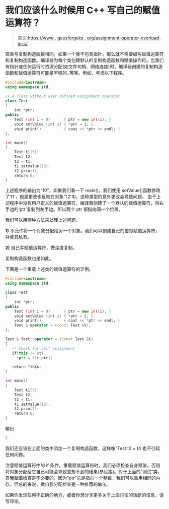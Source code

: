 # 我们应该什么时候用 C++ 写自己的赋值运算符？

> 原文:[https://www . geesforgeks . org/assignment-operator-overload-in-c/](https://www.geeksforgeeks.org/assignment-operator-overloading-in-c/)

答案与复制构造函数相同。如果一个类不包含指针，那么就不需要编写赋值运算符和复制构造函数。编译器为每个类创建默认的复制构造函数和赋值操作符。当我们有指针或任何运行时资源分配(如文件句柄、网络连接)时，编译器创建的复制构造函数和赋值运算符可能是不够的..等等。例如，考虑以下程序。

```cpp
#include<iostream>
using namespace std;

// A class without user defined assignment operator
class Test
{
    int *ptr;
public:
    Test (int i = 0)      { ptr = new int(i); }
    void setValue (int i) { *ptr = i; }
    void print()          { cout << *ptr << endl; }
};

int main()
{
    Test t1(5);
    Test t2;
    t2 = t1;
    t1.setValue(10);
    t2.print();
    return 0;
}
```

上述程序的输出为“10”。如果我们看一下 main()，我们使用 setValue()函数修改了‘t1’，但是更改也反映在对象‘T2’中。这种类型的意外更改会导致问题。
由于上述程序中没有用户定义的赋值运算符，编译器创建了一个默认的赋值运算符，将右手边的‘ptr’复制到左手边。所以两个 ptr 都指向同一个位置。

我们可以用两种方法来处理上述问题。

**1)** 不允许将一个对象分配给另一个对象。我们可以创建自己的虚拟赋值运算符，并使其私有。

**2)** 自己写赋值运算符，做深度复制。

复制构造函数也是如此。

下面是一个重载上述类的赋值运算符的示例。

```cpp
#include<iostream>
using namespace std;

class Test
{
    int *ptr;
public:
    Test (int i = 0)      { ptr = new int(i); }
    void setValue (int i) { *ptr = i; }
    void print()          { cout << *ptr << endl; }
    Test & operator = (const Test &t);
};

Test & Test::operator = (const Test &t)
{
   // Check for self assignment
   if(this != &t)
     *ptr = *(t.ptr);

   return *this;
}

int main()
{
    Test t1(5);
    Test t2;
    t2 = t1;
    t1.setValue(10);
    t2.print();
    return 0;
}
```

输出

```cpp
5
```

我们还应该在上面的类中添加一个复制构造函数，这样像“Test t3 = t4 也不引起任何问题。

注意赋值运算符中的 if 条件。重载赋值运算符时，我们必须检查自身赋值。否则将对象分配给它自己可能会导致意想不到的结果(参见[本](https://www.geeksforgeeks.org/g-fact-38/))。对于上面的“测试”类，自我赋值检查是不必要的，因为“ptr”总是指向一个整数，我们可以重用相同的内存。但总的来说，做自我分配检查是一种推荐的做法。

如果你发现任何不正确的地方，或者你想分享更多关于上面讨论的话题的信息，请写评论。